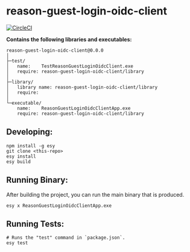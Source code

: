 
# reason-guest-login-oidc-client


[![CircleCI](https://circleci.com/gh/yourgithubhandle/reason-guest-login-oidc-client/tree/master.svg?style=svg)](https://circleci.com/gh/yourgithubhandle/reason-guest-login-oidc-client/tree/master)


**Contains the following libraries and executables:**

```
reason-guest-login-oidc-client@0.0.0
│
├─test/
│   name:    TestReasonGuestLoginOidcClient.exe
│   require: reason-guest-login-oidc-client/library
│
├─library/
│   library name: reason-guest-login-oidc-client/library
│   require:
│
└─executable/
    name:    ReasonGuestLoginOidcClientApp.exe
    require: reason-guest-login-oidc-client/library
```

## Developing:

```
npm install -g esy
git clone <this-repo>
esy install
esy build
```

## Running Binary:

After building the project, you can run the main binary that is produced.

```
esy x ReasonGuestLoginOidcClientApp.exe 
```

## Running Tests:

```
# Runs the "test" command in `package.json`.
esy test
```

